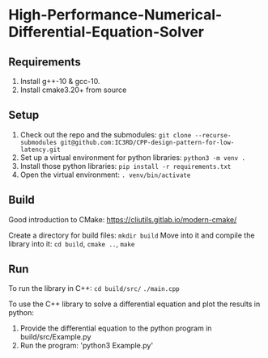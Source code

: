 # High-Performance-Numerical-Differential-Equation-Solver


## Requirements
1. Install g++-10 & gcc-10.
1. Install cmake3.20+ from source

## Setup
1. Check out the repo and the submodules: `git clone --recurse-submodules git@github.com:IC3RD/CPP-design-pattern-for-low-latency.git`
2. Set up a virtual environment for python libraries: `python3 -m venv .`
3. Install those python libraries: `pip install -r requirements.txt`
4. Open the virtual environment: `. venv/bin/activate`

## Build
Good introduction to CMake: https://cliutils.gitlab.io/modern-cmake/

Create a directory for build files: `mkdir build`
Move into it and compile the library into it: `cd build`, `cmake ..`, `make`

## Run

To run the library in C++:
`cd build/src/`
`./main.cpp`

To use the C++ library to solve a differential equation and plot the results in python:
1. Provide the differential equation to the python program in build/src/Example.py
2. Run the program: 'python3 Example.py'
